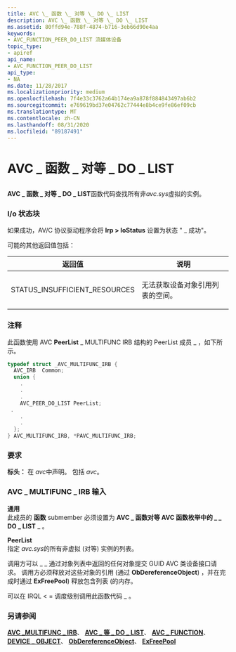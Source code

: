 ```yaml
---
title: AVC \_ 函数 \_ 对等 \_ DO \_ LIST
description: AVC \_ 函数 \_ 对等 \_ DO \_ LIST
ms.assetid: 80ffd94e-788f-4874-b716-3eb66d90e4aa
keywords:
- AVC_FUNCTION_PEER_DO_LIST 流媒体设备
topic_type:
- apiref
api_name:
- AVC_FUNCTION_PEER_DO_LIST
api_type:
- NA
ms.date: 11/28/2017
ms.localizationpriority: medium
ms.openlocfilehash: 7f4e33c3762a64b174ea9a878f884843497ab6b2
ms.sourcegitcommit: e769619bd37e04762c77444e8b4ce9fe86ef09cb
ms.translationtype: MT
ms.contentlocale: zh-CN
ms.lasthandoff: 08/31/2020
ms.locfileid: "89187491"
---
```

# <a name="avc_function_peer_do_list"></a>AVC \_ 函数 \_ 对等 \_ DO \_ LIST


## <span id="ddk_avc_function_peer_do_list_ks"></span><span id="DDK_AVC_FUNCTION_PEER_DO_LIST_KS"></span>


**AVC \_ 函数 \_ 对等 \_ DO \_ LIST**函数代码查找所有非*avc.sys*虚拟的实例。

### <a name="io-status-block"></a>I/o 状态块

如果成功，AV/C 协议驱动程序会将 **Irp &gt; IoStatus** 设置为状态 " \_ 成功"。

可能的其他返回值包括：

<table>
<colgroup>
<col width="50%" />
<col width="50%" />
</colgroup>
<thead>
<tr class="header">
<th>返回值</th>
<th>说明</th>
</tr>
</thead>
<tbody>
<tr class="odd">
<td><p>STATUS_INSUFFICIENT_RESOURCES</p></td>
<td><p>无法获取设备对象引用列表的空间。</p></td>
</tr>
</tbody>
</table>

 

### <a name="comments"></a>注释

此函数使用 AVC **PeerList** \_ MULTIFUNC IRB 结构的 PeerList 成员 \_ ，如下所示。

```cpp
typedef struct _AVC_MULTIFUNC_IRB {
  AVC_IRB  Common;
  union {
    .
    .
    .
    AVC_PEER_DO_LIST PeerList;
 .
    .
    .
  };
} AVC_MULTIFUNC_IRB, *PAVC_MULTIFUNC_IRB;
```

### <a name="requirements"></a>要求

**标头：** 在 *avc*中声明。 包括 *avc*。

### <a name="avc_multifunc_irb-input"></a>AVC \_ MULTIFUNC \_ IRB 输入

**通用**  
此成员的 **函数** submember 必须设置为 **AVC \_ 函数对等 AVC 函数枚举中的 \_ \_ DO \_ LIST** \_ 。

<span id="PeerList"></span><span id="peerlist"></span><span id="PEERLIST"></span>**PeerList**  
指定 *avc.sys*的所有非虚拟 (对等) 实例的列表。

调用方可以 \_ \_ 通过对象列表中返回的任何对象提交 GUID AVC 类设备接口请求。 调用方必须释放对这些对象的引用 (通过 **ObDereferenceObject**) ，并在完成时通过 **ExFreePool**) 释放包含列表 (的内存。

可以在 IRQL &lt; = 调度级别调用此函数代码 \_ 。

### <a name="see-also"></a>另请参阅

[**AVC \_MULTIFUNC \_ IRB**](/windows-hardware/drivers/ddi/avc/ns-avc-_avc_multifunc_irb)、 [**AVC \_ 等 \_ DO \_ LIST**](/windows-hardware/drivers/ddi/avc/ns-avc-_avc_peer_do_list)、 [**AVC \_ FUNCTION**](/windows-hardware/drivers/ddi/avc/ne-avc-_tagavc_function)、 [**DEVICE \_ OBJECT**](/windows-hardware/drivers/ddi/wdm/ns-wdm-_device_object)、 [**ObDereferenceObject**](/windows-hardware/drivers/ddi/wdm/nf-wdm-obdereferenceobject)、 [**ExFreePool**](/windows-hardware/drivers/ddi/ntddk/nf-ntddk-exfreepool)

 

